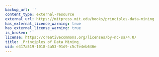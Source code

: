 ```yaml
---
backup_url: ''
content_type: external-resource
external_url: https://mitpress.mit.edu/books/principles-data-mining
has_external_licence_warning: true
has_external_license_warning: true
is_broken: ''
license: https://creativecommons.org/licenses/by-nc-sa/4.0/
title: _Principles of Data Mining_
uid: e417a519-1018-4a53-91d9-c5c7e4eb646e
---
```

